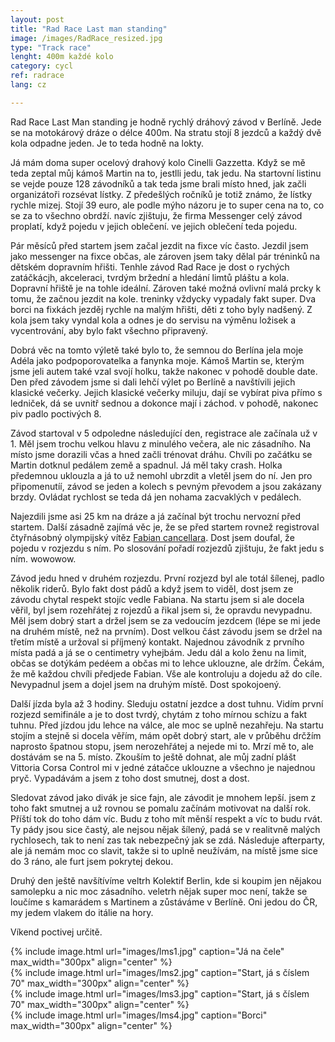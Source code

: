 ```yaml
---
layout: post
title: "Rad Race Last man standing"
image: /images/RadRace_resized.jpg
type: "Track race"
lenght: 400m každé kolo
category: cycl
ref: radrace
lang: cz

---
```


Rad Race Last Man standing je hodně rychlý dráhový závod v Berlíně. Jede se na motokárový dráze o délce 400m. Na stratu stojí 8 jezdců a každý dvě kola odpadne jeden. Je to teda hodně na lokty.

Já mám doma super ocelový drahový kolo Cinelli Gazzetta. Když se mě teda zeptal můj kámoš Martin na to, jestlli jedu, tak jedu. Na startovní listinu se vejde pouze 128 závodníků a tak teda jsme brali místo hned, jak začli organizátoři rozsévat lístky. Z předešlých ročníků je totiž známo, že lístky rychle mizej. Stojí 39 euro, ale podle mýho názoru je to super cena na to, co se za to všechno obrdží. navíc zjištuju, že firma Messenger celý závod proplatí, když pojedu v jejich oblečení. ve jejich oblečení teda pojedu. 

Pár měsíců před startem jsem začal jezdit na fixce víc často. Jezdil jsem jako messenger na fixce občas, ale zároven jsem taky dělal pár tréninků na dětském dopravním hřišti. Tenhle závod Rad Race je dost o rychých zatáčkácjh, akceleraci, tvrdým bržední a hledání limtů pláštu a kola. Dopravní hřiště je na tohle ideální. Zároven také možná ovlivní malá prcky k tomu, že začnou jezdit na kole. treninky vždycky vypadaly fakt super. Dva borci na fixkách jezděj rychle na malým hřišti, děti z toho byly nadšený. Z kola jsem taky vyndal kola a odnes je do servisu na výměnu ložisek a vycentrování, aby bylo fakt všechno připravený.

Dobrá věc na tomto výletě také bylo to, že semnou do Berlína jela moje Adéla jako podpoporovatelka a fanynka moje. Kámoš Martin se, kterým jsme jeli autem také vzal svojí holku, takže nakonec v pohodě double date. Den před závodem jsme si dali lehčí výlet po Berlíně a navštívili jejich klasické večerky. Jejich klasické večerky miluju, dají se vybírat piva přímo s ledniček, dá se uvnitř sednou a dokonce mají i záchod. v pohodě, nakonec piv padlo poctivých 8. 

Závod startoval v 5 odpoledne následující den, registrace ale začínala už v 1. Měl jsem trochu velkou hlavu z minulého večera, ale nic zásadního. Na místo jsme dorazili včas a hned začli trénovat dráhu. Chvíli po začátku se Martin dotknul pedálem země a spadnul. Já měl taky crash. Holka předemnou uklouzla a já to už nemohl ubrzdit a vletěl jsem do ní. Jen pro připomenutíí, závod se jeden a kolech s pevným převodem a jsou zakázany brzdy. Ovládat rychlost se teda dá jen nohama zacvaklých v pedálech. 

Najezdili jsme asi 25 km na dráze a já začínal být trochu nervozní před startem. Další zásadně zajímá věc je, že se před startem rovnež registroval čtyřnásobný olympijský vítěz [Fabian cancellara](https://en.wikipedia.org/wiki/Fabian_Cancellara). Dost jsem doufal, že pojedu v rozjezdu s ním. Po slosování pořadí rozjezdů zjištuju, že fakt jedu s ním. wowowow.

Závod jedu hned v druhém rozjezdu. První rozjezd byl ale totál šílenej, padlo několik riderů. Bylo fakt dost pádů a když jsem to viděl, dost jsem ze závodu chytal respekt stojíc vedle Fabiana. Na startu jsem si ale docela věřil, byl jsem rozehřátej z rojezdů a řikal jsem si, že opravdu nevypadnu. Měl jsem dobrý start a držel jsem se za vedoucím jezdcem (lépe se mi jede na druhém místě, než na prvním). Dost velkou část závodu jsem se držel na třetím místě a uržoval si příjmený kontakt. Najednou závodník z prvního místa padá a já se o centimetry vyhejbám. Jedu dál a kolo ženu na limit, občas se dotýkám pedéem a občas mi to lehce uklouzne, ale držím. Čekám, že mě každou chvíli předjede Fabian. Vše ale kontroluju a dojedu až do cíle. Nevypadnul jsem a dojel jsem na druhým místě. Dost spokojoený. 

Další jízda byla až 3 hodiny. Sleduju ostatní jezdce a dost tuhnu. Vidím první rozjezd semifinále a je to dost tvrdý, chytám z toho mírnou schízu a fakt tuhnu. Před jízdou jdu lehce na válce, ale moc se uplně nezahřeju. Na startu stojím a stejně si docela věřím, mám opět dobrý start, ale v průběhu drčžím naprosto špatnou stopu, jsem nerozehřátej a nejede mi to. Mrzí mě to, ale dostávám se na 5. místo. Zkouším to ještě dohnat, ale můj zadní plášt Vittoria Corsa Control mi v jedné zátačce uklouzne a všechno je najednou pryč. Vypadávám a jsem z toho dost smutnej, dost a dost. 

Sledovat závod jako divák je sice fajn, ale závodit je mnohem lepší. jsem z toho fakt smutnej a už rovnou se pomalu začínám motivovat na další rok. Příští tok do toho dám víc. Budu z toho mít měnší respekt a víc to budu rvát. Ty pády jsou sice častý, ale nejsou nějak šílený, padá se v realitvně malých rychlosech, tak to není zas tak nebezpečný jak se zdá. Následuje afterparty, ale já nemám moc co slavit, takže si to uplně neužívám, na místě jsme sice do 3 ráno, ale furt jsem pokrytej dekou. 

Druhý den ještě navšítívíme veltrh Kolektif Berlin, kde si koupim jen nějakou samolepku a nic moc zásadního. veletrh nějak super moc není, takže se loučíme s kamarádem s Martinem a zůstáváme v Berlíně. Oni jedou do ČR, my jedem vlakem do itálie na hory.

Víkend poctivej určitě. 

{% include image.html url="images/lms1.jpg" caption="Já na čele" max_width="300px" align="center" %}
<br>
{% include image.html url="images/lms2.jpg" caption="Start, já s číslem 70" max_width="300px" align="center" %}
<br>
{% include image.html url="images/lms3.jpg" caption="Start, já s číslem 70" max_width="300px" align="center" %}
<br>
{% include image.html url="images/lms4.jpg" caption="Borci" max_width="300px" align="center" %}



